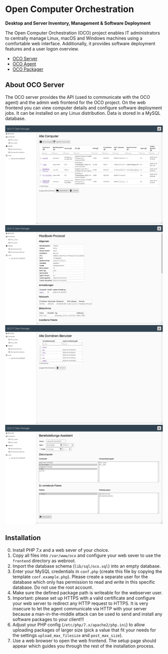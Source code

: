 # Open Computer Orchestration
**Desktop and Server Inventory, Management & Software Deployment**

The Open Computer Orchestration (OCO) project enables IT administrators to centrally manage Linux, macOS and Windows machines using a comfortable web interface. Additionally, it provides software deployment features and a user logon overview.

- [OCO Server](https://github.com/schorschii/oco-server)
- [OCO Agent](https://github.com/schorschii/oco-agent)
- [OCO Packager](https://github.com/schorschii/oco-packager)

## About OCO Server
The OCO server provides the API (used to communicate with the OCO agent) and the admin web frontend for the OCO project. On the web frontend you can view computer details and configure software deployment jobs. It can be installed on any Linux distribution. Data is stored in a MySQL database.

![Computers](.github/1.png)
![Computer Details](.github/2.png)
![Domain Users](.github/3.png)
![Deployment Wizard](.github/4.png)

## Installation
0. Install PHP 7.x and a web sever of your choice.
1. Copy all files into `/var/www/oco` and configure your web sever to use the `frontend` directory as webroot.
1. Import the database schema (`lib/sql/oco.sql`) into an empty database.
2. Enter your MySQL credentials in `conf.php` (create this file by copying the template `conf.example.php`). Please create a separate user for the database which only has permission to read and write in this specific database. Do not use the root account.
3. Make sure the defined package path is writeable for the webserver user.
4. Important: please set up HTTPS with a valid certificate and configure your web server to redirect any HTTP request to HTTPS. It is very insecure to let the agent communicate via HTTP with your server because a man-in-the-middle attack can be used to send and install any software packages to your client!!!
5. Adjust your PHP config (`/etc/php/7.x/apache2/php.ini`) to allow uploading packages of larger size (pick a value that fit your needs for the settings `upload_max_filesize` and `post_max_size`).
5. Use a web browser to open the web frontend. The setup page should appear which guides you through the rest of the installation process.
